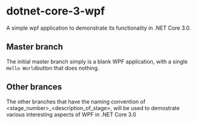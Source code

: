 # dotnet-core-3-wpf
A simple wpf application to demonstrate its functionality in .NET Core 3.0. 


## Master branch

The initial master branch simply is a blank WPF application, with a single `Hello World`button that does nothing.

## Other brances

The other branches that have the naming convention of <stage_number>_<description_of_stage>, will be used to demostrate various interesting aspects of WPF in .NET Core 3.0
